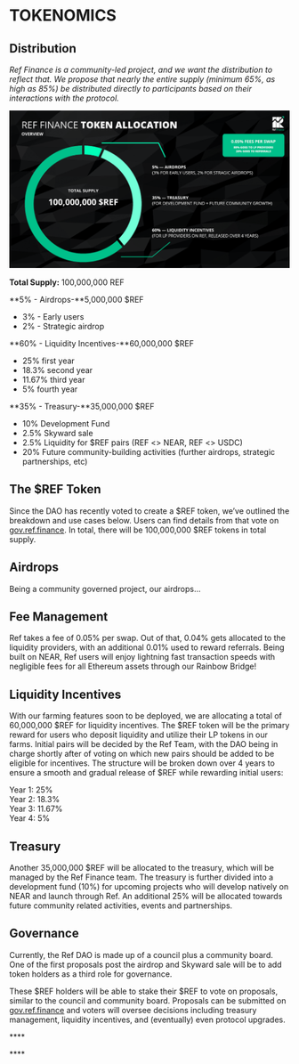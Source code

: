 # TOKENOMICS

## Distribution

_Ref Finance is a community-led project, and we want the distribution to reflect that. We propose that nearly the entire supply \(minimum 65%, as high as 85%\) be distributed directly to participants based on their interactions with the protocol._

![](.gitbook/assets/image%20%281%29.png)

**Total Supply:** 100,000,000 REF

**5% - Airdrops-**5,000,000 $REF

* 3% - Early users
* 2% - Strategic airdrop

**60% - Liquidity Incentives-**60,000,000 $REF

* 25% first year
* 18.3% second year
* 11.67% third year
* 5% fourth year

**35% - Treasury-**35,000,000 $REF

* 10% Development Fund
* 2.5% Skyward sale
* 2.5% Liquidity for $REF pairs \(REF &lt;&gt; NEAR, REF &lt;&gt; USDC\)
* 20% Future community-building activities \(further airdrops, strategic partnerships, etc\)

## The $REF Token

Since the DAO has recently voted to create a $REF token, we’ve outlined the breakdown and use cases below. Users can find details from that vote on [gov.ref.finance](https://gov.ref.finance/). In total, there will be 100,000,000 $REF tokens in total supply.

## **Airdrops**

Being a community governed project, our airdrops…

## **Fee Management**

Ref takes a fee of 0.05% per swap. Out of that, 0.04% gets allocated to the liquidity providers, with an additional 0.01% used to reward referrals. Being built on NEAR, Ref users will enjoy lightning fast transaction speeds with negligible fees for all Ethereum assets through our Rainbow Bridge!

## **Liquidity Incentives**

With our farming features soon to be deployed, we are allocating a total of 60,000,000 $REF for liquidity incentives. The $REF token will be the primary reward for users who deposit liquidity and utilize their LP tokens in our farms. Initial pairs will be decided by the Ref Team, with the DAO being in charge shortly after of voting on which new pairs should be added to be eligible for incentives. The structure will be broken down over 4 years to ensure a smooth and gradual release of $REF while rewarding initial users:

Year 1: 25%  
Year 2: 18.3%  
Year 3: 11.67%  
Year 4: 5%

## **Treasury**

Another 35,000,000 $REF will be allocated to the treasury, which will be managed by the Ref Finance team. The treasury is further divided into a development fund \(10%\) for upcoming projects who will develop natively on NEAR and launch through Ref. An additional 25% will be allocated towards future community related activities, events and partnerships.

## **Governance**

Currently, the Ref DAO is made up of a council plus a community board. One of the first proposals post the airdrop and Skyward sale will be to add token holders as a third role for governance.

These $REF holders will be able to stake their $REF to vote on proposals, similar to the council and community board. Proposals can be submitted on [gov.ref.finance](https://gov.ref.finance/) and voters will oversee decisions including treasury management, liquidity incentives, and \(eventually\) even protocol upgrades.

\*\*\*\*

\*\*\*\*

